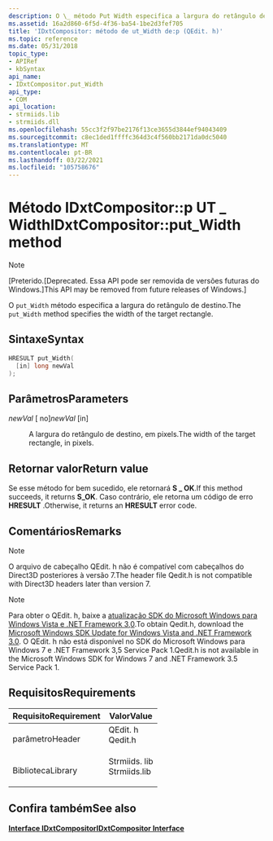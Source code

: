 ```yaml
---
description: O \_ método Put Width especifica a largura do retângulo de destino.
ms.assetid: 16a2d860-6f5d-4f36-ba54-1be2d3fef705
title: 'IDxtCompositor: método de ut_Width de:p (QEdit. h)'
ms.topic: reference
ms.date: 05/31/2018
topic_type:
- APIRef
- kbSyntax
api_name:
- IDxtCompositor.put_Width
api_type:
- COM
api_location:
- strmiids.lib
- strmiids.dll
ms.openlocfilehash: 55cc3f2f97be2176f13ce3655d3844ef94043409
ms.sourcegitcommit: c8ec1ded1ffffc364d3c4f560bb2171da0dc5040
ms.translationtype: MT
ms.contentlocale: pt-BR
ms.lasthandoff: 03/22/2021
ms.locfileid: "105758676"
---
```

# <a name="idxtcompositorput_width-method"></a><span data-ttu-id="0277f-103">Método IDxtCompositor::p UT \_ Width</span><span class="sxs-lookup"><span data-stu-id="0277f-103">IDxtCompositor::put\_Width method</span></span>

> [!Note]  
> <span data-ttu-id="0277f-104">\[Preterido.</span><span class="sxs-lookup"><span data-stu-id="0277f-104">\[Deprecated.</span></span> <span data-ttu-id="0277f-105">Essa API pode ser removida de versões futuras do Windows.\]</span><span class="sxs-lookup"><span data-stu-id="0277f-105">This API may be removed from future releases of Windows.\]</span></span>

 

<span data-ttu-id="0277f-106">O `put_Width` método especifica a largura do retângulo de destino.</span><span class="sxs-lookup"><span data-stu-id="0277f-106">The `put_Width` method specifies the width of the target rectangle.</span></span>

## <a name="syntax"></a><span data-ttu-id="0277f-107">Sintaxe</span><span class="sxs-lookup"><span data-stu-id="0277f-107">Syntax</span></span>


```C++
HRESULT put_Width(
  [in] long newVal
);
```



## <a name="parameters"></a><span data-ttu-id="0277f-108">Parâmetros</span><span class="sxs-lookup"><span data-stu-id="0277f-108">Parameters</span></span>

<dl> <dt>

<span data-ttu-id="0277f-109">*newVal* \[ no\]</span><span class="sxs-lookup"><span data-stu-id="0277f-109">*newVal* \[in\]</span></span>
</dt> <dd>

<span data-ttu-id="0277f-110">A largura do retângulo de destino, em pixels.</span><span class="sxs-lookup"><span data-stu-id="0277f-110">The width of the target rectangle, in pixels.</span></span>

</dd> </dl>

## <a name="return-value"></a><span data-ttu-id="0277f-111">Retornar valor</span><span class="sxs-lookup"><span data-stu-id="0277f-111">Return value</span></span>

<span data-ttu-id="0277f-112">Se esse método for bem sucedido, ele retornará **S \_ OK**.</span><span class="sxs-lookup"><span data-stu-id="0277f-112">If this method succeeds, it returns **S\_OK**.</span></span> <span data-ttu-id="0277f-113">Caso contrário, ele retorna um código de erro **HRESULT** .</span><span class="sxs-lookup"><span data-stu-id="0277f-113">Otherwise, it returns an **HRESULT** error code.</span></span>

## <a name="remarks"></a><span data-ttu-id="0277f-114">Comentários</span><span class="sxs-lookup"><span data-stu-id="0277f-114">Remarks</span></span>

> [!Note]  
> <span data-ttu-id="0277f-115">O arquivo de cabeçalho QEdit. h não é compatível com cabeçalhos do Direct3D posteriores à versão 7.</span><span class="sxs-lookup"><span data-stu-id="0277f-115">The header file Qedit.h is not compatible with Direct3D headers later than version 7.</span></span>

 

> [!Note]  
> <span data-ttu-id="0277f-116">Para obter o QEdit. h, baixe a [atualização SDK do Microsoft Windows para Windows Vista e .NET Framework 3,0](https://msdn.microsoft.com/windowsvista/bb980924.aspx).</span><span class="sxs-lookup"><span data-stu-id="0277f-116">To obtain Qedit.h, download the [Microsoft Windows SDK Update for Windows Vista and .NET Framework 3.0](https://msdn.microsoft.com/windowsvista/bb980924.aspx).</span></span> <span data-ttu-id="0277f-117">O QEdit. h não está disponível no SDK do Microsoft Windows para Windows 7 e .NET Framework 3,5 Service Pack 1.</span><span class="sxs-lookup"><span data-stu-id="0277f-117">Qedit.h is not available in the Microsoft Windows SDK for Windows 7 and .NET Framework 3.5 Service Pack 1.</span></span>

 

## <a name="requirements"></a><span data-ttu-id="0277f-118">Requisitos</span><span class="sxs-lookup"><span data-stu-id="0277f-118">Requirements</span></span>



| <span data-ttu-id="0277f-119">Requisito</span><span class="sxs-lookup"><span data-stu-id="0277f-119">Requirement</span></span> | <span data-ttu-id="0277f-120">Valor</span><span class="sxs-lookup"><span data-stu-id="0277f-120">Value</span></span> |
|--------------------|-----------------------------------------------------------------------------------------|
| <span data-ttu-id="0277f-121">parâmetro</span><span class="sxs-lookup"><span data-stu-id="0277f-121">Header</span></span><br/>  | <dl> <span data-ttu-id="0277f-122"><dt>QEdit. h</dt></span><span class="sxs-lookup"><span data-stu-id="0277f-122"><dt>Qedit.h</dt></span></span> </dl>      |
| <span data-ttu-id="0277f-123">Biblioteca</span><span class="sxs-lookup"><span data-stu-id="0277f-123">Library</span></span><br/> | <dl> <span data-ttu-id="0277f-124"><dt>Strmiids. lib</dt></span><span class="sxs-lookup"><span data-stu-id="0277f-124"><dt>Strmiids.lib</dt></span></span> </dl> |



## <a name="see-also"></a><span data-ttu-id="0277f-125">Confira também</span><span class="sxs-lookup"><span data-stu-id="0277f-125">See also</span></span>

<dl> <dt>

[<span data-ttu-id="0277f-126">**Interface IDxtCompositor**</span><span class="sxs-lookup"><span data-stu-id="0277f-126">**IDxtCompositor Interface**</span></span>](idxtcompositor.md)
</dt> </dl>

 

 




